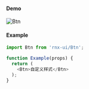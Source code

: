 #### Demo

![Btn](https://github.com/wangkexinW/rnx-ui/blob/doc/Btn/btn.png?raw=true)

#### Example

```JavaScript
import Btn from 'rnx-ui/Btn';

function Example(props) {
  return (
    <Btn>自定义样式</Btn>
  );
}
```

